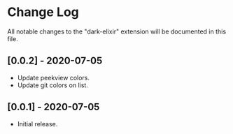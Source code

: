 # Change Log

All notable changes to the "dark-elixir" extension will be documented in this file.

## [0.0.2] - 2020-07-05

- Update peekview colors.
- Update git colors on list.

## [0.0.1] - 2020-07-05

- Initial release.
